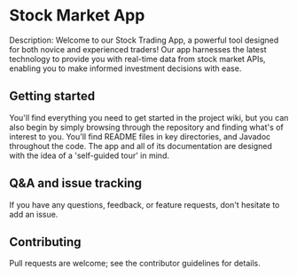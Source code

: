 # Stock Market App

Description:
Welcome to our Stock Trading App, a powerful tool designed for both novice and experienced traders! Our app harnesses the latest technology to provide you with real-time data from stock market APIs, enabling you to make informed investment decisions with ease.

## Getting started
You'll find everything you need to get started in the project wiki, but you can also begin by simply browsing through the repository and finding what's of interest to you. You'll find README files in key directories, and Javadoc throughout the code. The app and all of its documentation are designed with the idea of a 'self-guided tour' in mind.

## Q&A and issue tracking
If you have any questions, feedback, or feature requests, don't hesitate to add an issue.

## Contributing
Pull requests are welcome; see the contributor guidelines for details.

